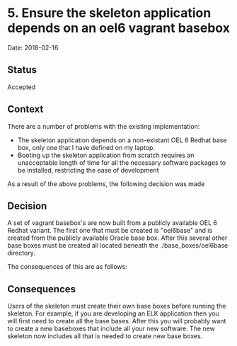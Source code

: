 # 5. Ensure the skeleton application depends on an oel6 vagrant basebox

Date: 2018-02-16

## Status

Accepted

## Context

There are a number of problems with the existing implementation:  
* The skeleton application depends on a non-existant OEL 6 Redhat base box, only one that I have defined on my laptop.
* Booting up the skeleton application from scratch requires an unacceptable length of time for all the necessary software packages to be installed, restricting the ease of development

As a result of the above problems, the following decision was made

## Decision

A set of vagrant basebox's are now built from a publicly available OEL 6 Redhat variant.  The first one that must be created is "oel6base" and is created from the publicly available Oracle base box.  After this several other base boxes must be created all located beneath the ./base_boxes/oel6base directory. 

The consequences of this are as follows:

## Consequences

Users of the skeleton must create their own base boxes before running the skeleton.  For example, if you are developing an ELK application then you will first need to create all the base bases.  After this you will probably want to create a new baseboxes that include all your new software.  The new skeleton now includes all that is needed to create new base boxes.
